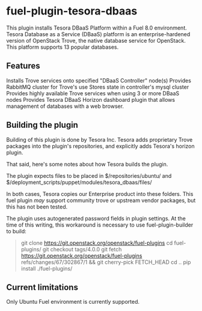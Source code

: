 fuel-plugin-tesora-dbaas
========================

This plugin installs Tesora DBaaS Platform within a Fuel 8.0 environment.
Tesora Database as a Service (DBaaS) platform is an enterprise-hardened version of OpenStack Trove, the native database service for OpenStack. 
This platform supports 13 popular databases.

Features
--------

Installs Trove services onto specified "DBaaS Controller" node(s)
Provides RabbitMQ cluster for Trove's use
Stores state in controller's mysql cluster
Provides highly available Trove services when using 3 or more DBaaS nodes
Provides Tesora DBaaS Horizon dashboard plugin that allows management of databases with a web browser.

Building the plugin
-------------------

Building of this plugin is done by Tesora Inc.
Tesora adds proprietary Trove packages into the plugin's repositories, and explicitly adds Tesora's horizon plugin.

That said, here's some notes about how Tesora builds the plugin.

The plugin expects files to be placed in 
$/repositories/ubuntu/ and
$/deployment_scripts/puppet/modules/tesora_dbaas/files/

In both cases, Tesora copies our Enterprise product into these folders.
This fuel plugin *may* support community trove or upstream vendor packages, but this has not been tested.

The plugin uses autogenerated password fields in plugin settings.
At the time of this writing, this workaround is necessary to use fuel-plugin-builder to build:

> git clone  https://git.openstack.org/openstack/fuel-plugins
> cd fuel-plugins/
> git checkout tags/4.0.0
> git fetch https://git.openstack.org/openstack/fuel-plugins refs/changes/67/302867/1 && git cherry-pick FETCH_HEAD
> cd ..
> pip install ./fuel-plugins/


Current limitations
-------------------

Only Ubuntu Fuel environment is currently supported.
